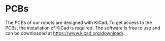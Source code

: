 # PCBs
The PCBs of our robots are designed with KiCad. To get access to the PCBs, the installation of KiCad is required. The software is free to use and can be downloaded at https://www.kicad.org/download/.
